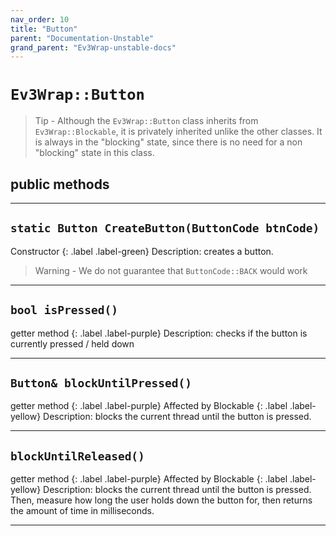 ```yaml
---
nav_order: 10
title: "Button"
parent: "Documentation-Unstable"
grand_parent: "Ev3Wrap-unstable-docs"
---
```


# `Ev3Wrap::Button`
> Tip - Although the `Ev3Wrap::Button` class inherits from `Ev3Wrap::Blockable`, it is privately inherited unlike the other classes. It is always in the "blocking" state, since there is no need for a non "blocking" state in this class.

## public methods

---

## `static Button CreateButton(ButtonCode btnCode)`
Constructor
{: .label .label-green}
Description: creates a button.
>   Warning - We do not guarantee that `ButtonCode::BACK` would work

---

## `bool isPressed()`
getter method
{: .label .label-purple}
Description: checks if the button is currently pressed / held down

---

## `Button& blockUntilPressed()`
getter method
{: .label .label-purple}
Affected by Blockable
{: .label .label-yellow}
Description: blocks the current thread until the button is pressed.

---

## `blockUntilReleased()`
getter method
{: .label .label-purple}
Affected by Blockable
{: .label .label-yellow}
Description: blocks the current thread until the button is pressed. Then, measure how long the user holds down the button for, then returns the amount of time in milliseconds.

---